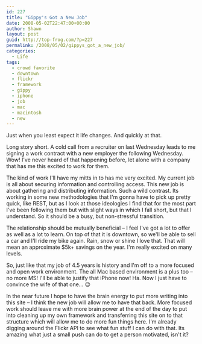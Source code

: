 ```yaml
---
id: 227
title: "Gippy's Got a New Job"
date: 2008-05-02T22:47:00+00:00
author: Shawn
layout: post
guid: http://top-frog.com/?p=227
permalink: /2008/05/02/gippys_got_a_new_job/
categories:
  - Life
tags:
  - crowd favorite
  - downtown
  - flickr
  - framework
  - gippy
  - iphone
  - job
  - mac
  - macintosh
  - new
---
```

Just when you least expect it life changes. And quickly at that.

Long story short. A cold call from a recruiter on last Wednesday leads to me signing a work contract with a new employer the following Wednesday. Wow! I've never heard of that happening before, let alone with a company that has me this excited to work for them.

The kind of work I'll have my mitts in to has me very excited. My current job is all about securing information and controlling access. This new job is about gathering and distributing information. Such a wild contrast. Its working in some new methodologies that I'm gonna have to pick up pretty quick, like REST, but as I look at those ideologies I find that for the most part I've been following them but with slight ways in which I fall short, but that I understand. So it should be a busy, but non-stressful transition.

The relationship should be mutually beneficial – I feel I've got a lot to offer as well as a lot to learn. On top of that it is downtown, so we'll be able to sell a car and I'll ride my bike again. Rain, snow or shine I love that. That will mean an approximate $5k+ savings on the year. I'm really excited on many levels.

So, just like that my job of 4.5 years is history and I'm off to a more focused and open work environment. The all Mac based environment is a plus too – no more MS! I'll be able to justify that iPhone now! Ha. Now I just have to convince the wife of that one… 😉

In the near future I hope to have the brain energy to put more writing into this site – I think the new job will allow me to have that back. More focused work should leave me with more brain power at the end of the day to put into cleaning up my own framework and transferring this site on to that structure which will allow me to do more fun things here. I'm already digging around the Flickr API to see what fun stuff I can do with that. Its amazing what just a small push can do to get a person motivated, isn't it?
